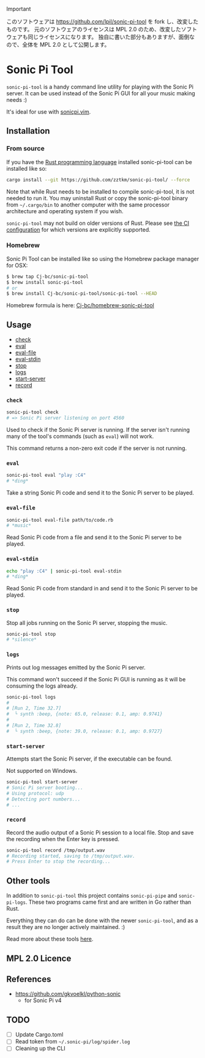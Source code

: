 > [!IMPORTANT]
> このソフトウェアは https://github.com/lpil/sonic-pi-tool を fork し、改変したものです。
> 元のソフトウェアのライセンスは MPL 2.0 のため、改変したソフトウェアも同じライセンスになります。
> 独自に書いた部分もありますが、面倒なので、全体を MPL 2.0 として公開します。

Sonic Pi Tool
=============

`sonic-pi-tool` is a handy command line utility for playing with the Sonic Pi
server. It can be used instead of the Sonic Pi GUI for all your music making
needs :)

It's ideal for use with [sonicpi.vim][sonicpi.vim].

[sonicpi.vim]: https://github.com/dermusikman/sonicpi.vim


## Installation

### From source

If you have the [Rust programming language][rust-install] installed 
sonic-pi-tool can be installed like so:

```sh
cargo install --git https://github.com/zztkm/sonic-pi-tool/ --force
```

Note that while Rust needs to be installed to compile sonic-pi-tool, it is not 
needed to run it. You may uninstall Rust or copy the sonic-pi-tool binary from
`~/.cargo/bin` to another computer with the same processor architecture and operating 
system if you wish.

[rust-install]: https://www.rust-lang.org/en-US/install.html

`sonic-pi-tool` may not build on older versions of Rust. Please see [the CI
configuration](.travis.yml) for which versions are explicitly supported.

### Homebrew

Sonic Pi Tool can be installed like so using the Homebrew package manager for OSX:

```sh
$ brew tap Cj-bc/sonic-pi-tool
$ brew install sonic-pi-tool
# or
$ brew install Cj-bc/sonic-pi-tool/sonic-pi-tool --HEAD
```

Homebrew formula is here: [Cj-bc/homebrew-sonic-pi-tool](https://github.com/Cj-bc/homebrew-sonic-pi-tool)


## Usage

- [check](#check)
- [eval](#eval)
- [eval-file](#eval-file)
- [eval-stdin](#eval-stdin)
- [stop](#stop)
- [logs](#logs)
- [start-server](#start-server)
- [record](#record)

### `check`

```sh
sonic-pi-tool check
# => Sonic Pi server listening on port 4560
```

Used to check if the Sonic Pi server is running. If the server isn't running
many of the tool's commands (such as `eval`) will not work.

This command returns a non-zero exit code if the server is not running.


### `eval`

```sh
sonic-pi-tool eval "play :C4"
# *ding*
```

Take a string Sonic Pi code and send it to the Sonic Pi server to be
played.


### `eval-file`

```sh
sonic-pi-tool eval-file path/to/code.rb
# *music*
```

Read Sonic Pi code from a file and send it to the Sonic Pi server to be
played.


### `eval-stdin`

```sh
echo "play :C4" | sonic-pi-tool eval-stdin
# *ding*
```

Read Sonic Pi code from standard in and send it to the Sonic Pi server to be
played.


### `stop`

Stop all jobs running on the Sonic Pi server, stopping the music.

```sh
sonic-pi-tool stop
# *silence*
```


### `logs`

Prints out log messages emitted by the Sonic Pi server.

This command won't succeed if the Sonic Pi GUI is running as it will be
consuming the logs already.

```sh
sonic-pi-tool logs
#
# [Run 2, Time 32.7]
#  └ synth :beep, {note: 65.0, release: 0.1, amp: 0.9741}
#
# [Run 2, Time 32.8]
#  └ synth :beep, {note: 39.0, release: 0.1, amp: 0.9727}
```


### `start-server`

Attempts start the Sonic Pi server, if the executable can be found.

Not supported on Windows.

```sh
sonic-pi-tool start-server
# Sonic Pi server booting...
# Using protocol: udp
# Detecting port numbers...
# ...
```

### `record`

Record the audio output of a Sonic Pi session to a local file.
Stop and save the recording when the Enter key is pressed.

```sh
sonic-pi-tool record /tmp/output.wav
# Recording started, saving to /tmp/output.wav.
# Press Enter to stop the recording...
```

## Other tools

In addition to `sonic-pi-tool` this project contains `sonic-pi-pipe` and
`sonic-pi-logs`. These two programs came first and are written in Go rather
than Rust.

Everything they can do can be done with the newer `sonic-pi-tool`, and as a
result they are no longer actively maintained. :)

Read more about these tools [here][old].

[old]: https://github.com/lpil/sonic-pi-tool/tree/master/old


## MPL 2.0 Licence

## References

- https://github.com/gkvoelkl/python-sonic
  - for Sonic Pi v4

## TODO

- [ ] Update Cargo.toml
- [ ] Read token from `~/.sonic-pi/log/spider.log`
- [ ] Cleaning up the CLI
